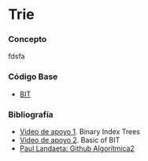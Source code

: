 # Trie

### Concepto 
fdsfa

### Código Base
- [BIT](https://github.com/PabloAcker/Algoritmica/blob/main/Cap1%20Estructura%20de%20Datos/BIT/bit.cpp)

### Bibliografía
- [Video de apoyo 1](https://www.youtube.com/watch?v=DPiY9wFxGIw&t=1s). Binary Index Trees
- [Video de apoyo 2](https://www.youtube.com/watch?v=WbafSgetDDk). Basic of BIT
- [Paul Landaeta: Github Algorítmica2](https://github.com/PaulLandaeta/algoritmica2/tree/master/contenido/Estructura_de_datos/BIT)
